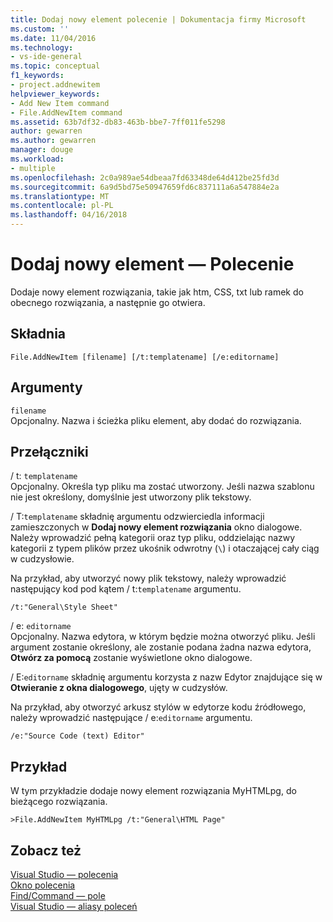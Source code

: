 ```yaml
---
title: Dodaj nowy element polecenie | Dokumentacja firmy Microsoft
ms.custom: ''
ms.date: 11/04/2016
ms.technology:
- vs-ide-general
ms.topic: conceptual
f1_keywords:
- project.addnewitem
helpviewer_keywords:
- Add New Item command
- File.AddNewItem command
ms.assetid: 63b7df32-db83-463b-bbe7-7ff011fe5298
author: gewarren
ms.author: gewarren
manager: douge
ms.workload:
- multiple
ms.openlocfilehash: 2c0a989ae54dbeaa7fd63348de64d412be25fd3d
ms.sourcegitcommit: 6a9d5bd75e50947659fd6c837111a6a547884e2a
ms.translationtype: MT
ms.contentlocale: pl-PL
ms.lasthandoff: 04/16/2018
---
```

# <a name="add-new-item-command"></a>Dodaj nowy element — Polecenie
Dodaje nowy element rozwiązania, takie jak htm, CSS, txt lub ramek do obecnego rozwiązania, a następnie go otwiera.  
  
## <a name="syntax"></a>Składnia  
  
```  
File.AddNewItem [filename] [/t:templatename] [/e:editorname]  
```  
  
## <a name="arguments"></a>Argumenty  
 `filename`  
 Opcjonalny. Nazwa i ścieżka pliku element, aby dodać do rozwiązania.  
  
## <a name="switches"></a>Przełączniki  
 / t: `templatename`  
 Opcjonalny. Określa typ pliku ma zostać utworzony. Jeśli nazwa szablonu nie jest określony, domyślnie jest utworzony plik tekstowy.  
  
 / T:`templatename` składnię argumentu odzwierciedla informacji zamieszczonych w **Dodaj nowy element rozwiązania** okno dialogowe. Należy wprowadzić pełną kategorii oraz typ pliku, oddzielając nazwy kategorii z typem plików przez ukośnik odwrotny (`\`) i otaczającej cały ciąg w cudzysłowie.  
  
 Na przykład, aby utworzyć nowy plik tekstowy, należy wprowadzić następujący kod pod kątem / t:`templatename` argumentu.  
  
```  
/t:"General\Style Sheet"  
```  
  
 / e: `editorname`  
 Opcjonalny. Nazwa edytora, w którym będzie można otworzyć pliku. Jeśli argument zostanie określony, ale zostanie podana żadna nazwa edytora, **Otwórz za pomocą** zostanie wyświetlone okno dialogowe.  
  
 / E:`editorname` składnię argumentu korzysta z nazw Edytor znajdujące się w **Otwieranie z okna dialogowego**, ujęty w cudzysłów.  
  
 Na przykład, aby otworzyć arkusz stylów w edytorze kodu źródłowego, należy wprowadzić następujące / e:`editorname` argumentu.  
  
```  
/e:"Source Code (text) Editor"  
```  
  
## <a name="example"></a>Przykład  
 W tym przykładzie dodaje nowy element rozwiązania MyHTMLpg, do bieżącego rozwiązania.  
  
```  
>File.AddNewItem MyHTMLpg /t:"General\HTML Page"  
```  
  
## <a name="see-also"></a>Zobacz też  
 [Visual Studio — polecenia](../../ide/reference/visual-studio-commands.md)   
 [Okno polecenia](../../ide/reference/command-window.md)   
 [Find/Command — pole](../../ide/find-command-box.md)   
 [Visual Studio — aliasy poleceń](../../ide/reference/visual-studio-command-aliases.md)